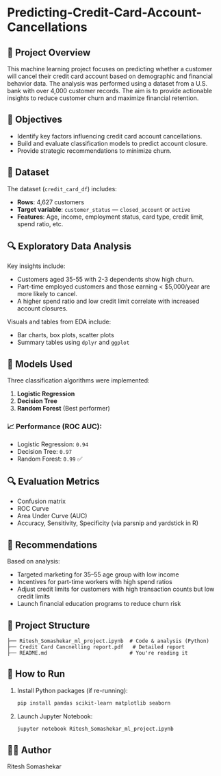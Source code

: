 # Predicting-Credit-Card-Account-Cancellations

## 📁 Project Overview
This machine learning project focuses on predicting whether a customer will cancel their credit card account based on demographic and financial behavior data. The analysis was performed using a dataset from a U.S. bank with over 4,000 customer records. The aim is to provide actionable insights to reduce customer churn and maximize financial retention.

## 🎯 Objectives
- Identify key factors influencing credit card account cancellations.
- Build and evaluate classification models to predict account closure.
- Provide strategic recommendations to minimize churn.

## 🧪 Dataset
The dataset (`credit_card_df`) includes:
- **Rows**: 4,627 customers
- **Target variable**: `customer_status` — `closed_account` or `active`
- **Features**: Age, income, employment status, card type, credit limit, spend ratio, etc.

## 🔍 Exploratory Data Analysis
Key insights include:
- Customers aged 35-55 with 2-3 dependents show high churn.
- Part-time employed customers and those earning < $5,000/year are more likely to cancel.
- A higher spend ratio and low credit limit correlate with increased account closures.

Visuals and tables from EDA include:
- Bar charts, box plots, scatter plots
- Summary tables using `dplyr` and `ggplot`

## 🧠 Models Used
Three classification algorithms were implemented:
1. **Logistic Regression**
2. **Decision Tree**
3. **Random Forest** (Best performer)

### 📈 Performance (ROC AUC):
- Logistic Regression: `0.94`
- Decision Tree: `0.97`
- Random Forest: `0.99` ✅

## 🔍 Evaluation Metrics
- Confusion matrix
- ROC Curve
- Area Under Curve (AUC)
- Accuracy, Sensitivity, Specificity (via parsnip and yardstick in R)

## 🧩 Recommendations
Based on analysis:
- Targeted marketing for 35–55 age group with low income
- Incentives for part-time workers with high spend ratios
- Adjust credit limits for customers with high transaction counts but low credit limits
- Launch financial education programs to reduce churn risk

## 📁 Project Structure
```
├── Ritesh_Somashekar_ml_project.ipynb  # Code & analysis (Python)
├── Credit Card Cancnelling report.pdf   # Detailed report
├── README.md                           # You're reading it
```

## 🚀 How to Run
1. Install Python packages (if re-running):
   ```bash
   pip install pandas scikit-learn matplotlib seaborn
   ```
2. Launch Jupyter Notebook:
   ```bash
   jupyter notebook Ritesh_Somashekar_ml_project.ipynb
   ```

## 👨‍💻 Author
Ritesh Somashekar  

